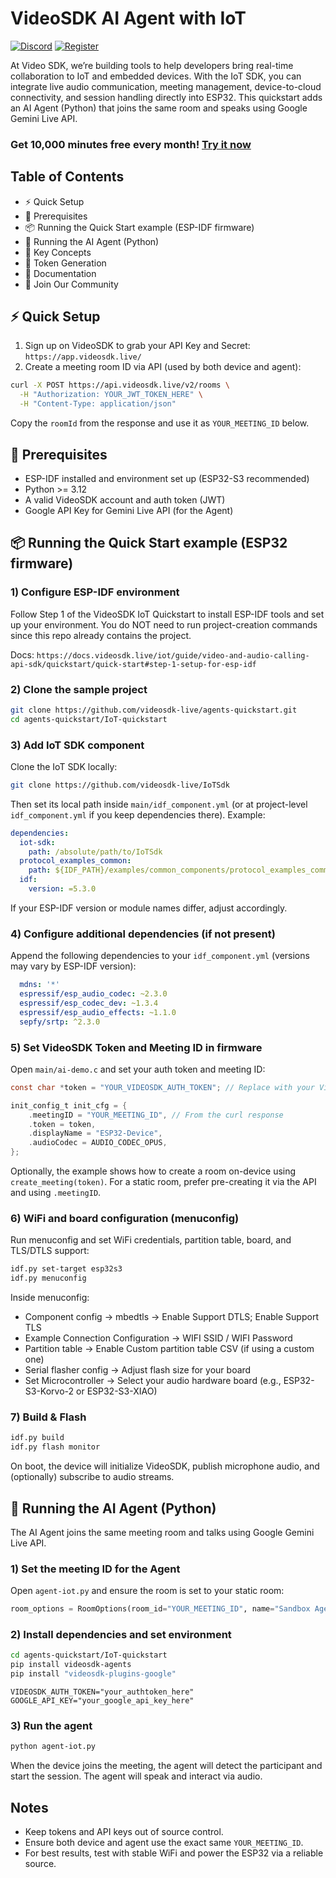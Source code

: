 # VideoSDK AI Agent with IoT

<!-- [![Documentation](https://img.shields.io/badge/Read-Documentation-blue)](https://docs.videosdk.live/iot/guide/video-and-audio-calling-api-sdk/concept-and-architecture) -->
[![Discord](https://img.shields.io/discord/876774498798551130?label=Join%20on%20Discord)](https://discord.gg/Gpmj6eCq5u)
[![Register](https://img.shields.io/badge/Contact-Know%20More-blue)](https://app.videosdk.live/signup)

At Video SDK, we’re building tools to help developers bring real-time collaboration to IoT and embedded devices. With the IoT SDK, you can integrate live audio communication, meeting management, device-to-cloud connectivity, and session handling directly into ESP32. This quickstart adds an AI Agent (Python) that joins the same room and speaks using Google Gemini Live API.

### Get 10,000 minutes free every month! [Try it now](https://app.videosdk.live/signup)

## Table of Contents

- ⚡ Quick Setup
- 🔧 Prerequisites
- 📦 Running the Quick Start example (ESP-IDF firmware)
- 🤖 Running the AI Agent (Python)
- 🧠 Key Concepts
- 🔑 Token Generation
- 📖 Documentation
- 💬 Join Our Community

## ⚡ Quick Setup

1. Sign up on VideoSDK to grab your API Key and Secret: `https://app.videosdk.live/`
2. Create a meeting room ID via API (used by both device and agent):
```bash
curl -X POST https://api.videosdk.live/v2/rooms \
  -H "Authorization: YOUR_JWT_TOKEN_HERE" \
  -H "Content-Type: application/json"
```
Copy the `roomId` from the response and use it as `YOUR_MEETING_ID` below.

## 🔧 Prerequisites

- ESP-IDF installed and environment set up (ESP32-S3 recommended)
- Python >= 3.12
- A valid VideoSDK account and auth token (JWT)
- Google API Key for Gemini Live API (for the Agent)

## 📦 Running the Quick Start example (ESP32 firmware)

### 1) Configure ESP-IDF environment

Follow Step 1 of the VideoSDK IoT Quickstart to install ESP-IDF tools and set up your environment. You do NOT need to run project-creation commands since this repo already contains the project.

Docs: `https://docs.videosdk.live/iot/guide/video-and-audio-calling-api-sdk/quickstart/quick-start#step-1-setup-for-esp-idf`

### 2) Clone the sample project

```bash
git clone https://github.com/videosdk-live/agents-quickstart.git
cd agents-quickstart/IoT-quickstart
```

### 3) Add IoT SDK component

Clone the IoT SDK locally:
```bash
git clone https://github.com/videosdk-live/IoTSdk
```
Then set its local path inside `main/idf_component.yml` (or at project-level `idf_component.yml` if you keep dependencies there). Example:
```yaml
dependencies:
  iot-sdk:
    path: /absolute/path/to/IoTSdk
  protocol_examples_common:
    path: ${IDF_PATH}/examples/common_components/protocol_examples_common
  idf:
    version: =5.3.0
```

If your ESP-IDF version or module names differ, adjust accordingly.

### 4) Configure additional dependencies (if not present)

Append the following dependencies to your `idf_component.yml` (versions may vary by ESP-IDF version):
```yaml
  mdns: '*'
  espressif/esp_audio_codec: ~2.3.0
  espressif/esp_codec_dev: ~1.3.4
  espressif/esp_audio_effects: ~1.1.0
  sepfy/srtp: ^2.3.0
```

### 5) Set VideoSDK Token and Meeting ID in firmware

Open `main/ai-demo.c` and set your auth token and meeting ID:
```c
const char *token = "YOUR_VIDEOSDK_AUTH_TOKEN"; // Replace with your VideoSDK auth token

init_config_t init_cfg = {
    .meetingID = "YOUR_MEETING_ID", // From the curl response
    .token = token,
    .displayName = "ESP32-Device",
    .audioCodec = AUDIO_CODEC_OPUS,
};
```

Optionally, the example shows how to create a room on-device using `create_meeting(token)`. For a static room, prefer pre-creating it via the API and using `.meetingID`.

### 6) WiFi and board configuration (menuconfig)

Run menuconfig and set WiFi credentials, partition table, board, and TLS/DTLS support:
```bash
idf.py set-target esp32s3
idf.py menuconfig
```
Inside menuconfig:
- Component config → mbedtls → Enable Support DTLS; Enable Support TLS
- Example Connection Configuration → WIFI SSID / WIFI Password
- Partition table → Enable Custom partition table CSV (if using a custom one)
- Serial flasher config → Adjust flash size for your board
- Set Microcontroller → Select your audio hardware board (e.g., ESP32-S3-Korvo-2 or ESP32-S3-XIAO)

### 7) Build & Flash

```bash
idf.py build
idf.py flash monitor
```

On boot, the device will initialize VideoSDK, publish microphone audio, and (optionally) subscribe to audio streams.

## 🤖 Running the AI Agent (Python)

The AI Agent joins the same meeting room and talks using Google Gemini Live API.

### 1) Set the meeting ID for the Agent

Open `agent-iot.py` and ensure the room is set to your static room:
```python
room_options = RoomOptions(room_id="YOUR_MEETING_ID", name="Sandbox Agent", playground=True)
```

### 2) Install dependencies and set environment

```bash
cd agents-quickstart/IoT-quickstart
pip install videosdk-agents
pip install "videosdk-plugins-google"
```

```.env
VIDEOSDK_AUTH_TOKEN="your_authtoken_here"
GOOGLE_API_KEY="your_google_api_key_here"
```

### 3) Run the agent

```bash
python agent-iot.py
```

When the device joins the meeting, the agent will detect the participant and start the session. The agent will speak and interact via audio.

## Notes

- Keep tokens and API keys out of source control.
- Ensure both device and agent use the exact same `YOUR_MEETING_ID`.
- For best results, test with stable WiFi and power the ESP32 via a reliable source.

